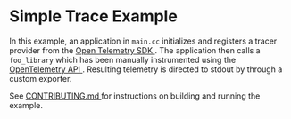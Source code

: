 
# Simple Trace Example

In this example, an application in `main.cc` initializes and registers a tracer provider from the <a href="https://github.com/open-telemetry/opentelemetry-cpp"> Open Telemetry SDK </a>.  The application then calls a `foo_library` which has been manually instrumented using the <a href="https://github.com/open-telemetry/opentelemetry-cpp/tree/master/api"> OpenTelemetry API </a>.  Resulting telemetry is directed to stdout by through a custom exporter.

See <a href="https://github.com/open-telemetry/opentelemetry-cpp/blob/master/CONTRIBUTING.md"> CONTRIBUTING.md </a> for instructions on building and running the example.